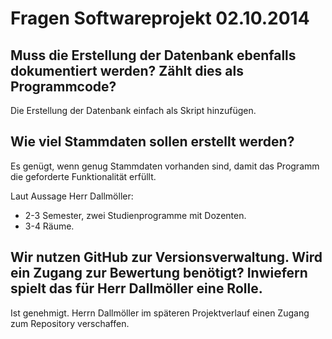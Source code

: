 # Fragen Softwareprojekt 02.10.2014

## Muss die Erstellung der Datenbank ebenfalls dokumentiert werden? Zählt dies als Programmcode?
Die Erstellung der Datenbank einfach als Skript hinzufügen.

## Wie viel Stammdaten sollen erstellt werden?
Es genügt, wenn genug Stammdaten vorhanden sind, damit das Programm die geforderte Funktionalität erfüllt.

Laut Aussage Herr Dallmöller:

- 2-3 Semester, zwei Studienprogramme mit Dozenten.
- 3-4 Räume.

## Wir nutzen GitHub zur Versionsverwaltung. Wird ein Zugang zur Bewertung benötigt? Inwiefern spielt das für Herr Dallmöller eine Rolle.
Ist genehmigt. Herrn Dallmöller im späteren Projektverlauf einen Zugang zum Repository verschaffen.


